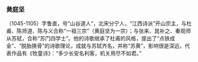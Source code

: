 ### 黄庭坚

（1045-1105）字鲁直，号“山谷道人”，北宋分宁人，“江西诗派”开山宗主，与杜甫、陈师道、陈与义合称“一祖三宗”（黄庭坚为一宗）；与张来、晁补之、秦观师从苏轼，合称“苏门四学士”。他的诗歌继承了杜甫的风格，提出了“点铁成金”、“脱胎换骨”的诗歌理论，成就与苏轼齐名，并称“苏黄”，影响很是深远，代表作品有《牧童诗》：“多少长安名利客，机关用尽不如君。”